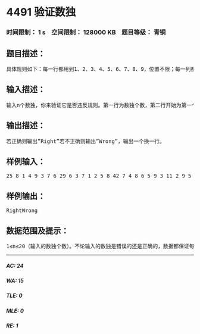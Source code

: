 # 4491 验证数独   
### 时间限制： 1 s&nbsp;&nbsp;&nbsp;&nbsp;空间限制： 128000 KB&nbsp;&nbsp;&nbsp;&nbsp;题目等级： 青铜  
## 题目描述：  

<pre>
具体规则如下：每一行都用到1、2、3、4、5、6、7、8、9，位置不限；每一列都用到1、2、3、4、5、6、7、8、9，位置不限；每3×3的格子（共九个这样的格子）都用到1、2、3、4、5、6、7、8、9，位置不限。游戏的过程就是用1、2、3、4、5、6、7、8、9填充空白，并要求满足每行、每列、每个九宫格都用到1、2、3、4、5、6、7、8、9。如下是一个正确的数独：5 8 1 4 9 3 7 6 29 6 3 7 1 2 5 8 42 7 4 8 6 5 9 3 11 2 9 5 4 6 3 7 84 3 6 1 8 7 2 9 57 5 8 3 2 9 1 4 68 9 2 6 7 1 4 5 36 1 5 9 3 4 8 2 73 4 7 2 5 8 6 1 9
</pre>
  
  
## 输入描述：  

<pre>
输入n个数独，你来验证它是否违反规则。第一行为数独个数，第二行开始为第一个数独，之后为第二个，至第n个。注意！每个数独之间有一个回车隔开!
</pre>
  
  
## 输出描述：  

<pre>
若正确则输出”Right”若不正确则输出”Wrong”，输出一个换一行。
</pre>
  
  
## 样例输入：  

<pre>
25 8 1 4 9 3 7 6 29 6 3 7 1 2 5 8 42 7 4 8 6 5 9 3 11 2 9 5 4 6 3 7 84 3 6 1 8 7 2 9 57 5 8 3 2 9 1 4 68 9 2 6 7 1 4 5 36 1 5 9 3 4 8 2 73 4 7 2 5 8 6 1 9 1 2 3 4 5 6 7 8 92 3 4 5 6 7 8 9 13 4 5 6 7 8 9 1 24 5 6 7 8 9 1 2 35 6 7 8 9 1 2 3 46 7 8 9 1 2 3 4 57 8 9 1 2 3 4 5 68 9 1 2 3 4 5 6 79 1 2 3 4 5 6 7 8
</pre>
  
  
## 样例输出：  

<pre>
RightWrong
</pre>
  
  
## 数据范围及提示：  

<pre>
1≤n≤20（输入的数独个数）。不论输入的数独是错误的还是正确的，数据都保证每个数在1-9之间，即只会出现因为有相同的数而导致违反规则，而不会因为数字超出了1-9的范围而违反规则。
</pre>
  
  
***  

##### AC: 24  
##### WA: 15  
##### TLE: 0  
##### MLE: 0  
##### RE: 1  
